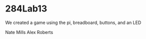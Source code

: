 # 284Lab13
We created a game using the pi, breadboard, buttons, and an LED 

Nate Mills
Alex Roberts
